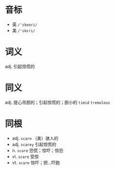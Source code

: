 # 音标

- 英 `/'skeəri/`
- 美 `/'skɛri/`

# 词义

adj. 引起惊慌的


# 同义

adj. 提心吊胆的；引起惊慌的；胆小的
`timid` `tremulous`

# 同根

- adj. `scare` （美）骇人的
- adj. `scarey` 引起惊慌的
- n. `scare` 恐慌；惊吓；惊恐
- vi. `scare` 受惊
- vt. `scare` 惊吓；把…吓跑

